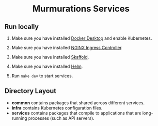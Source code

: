 <div align="center">
<br/>
<h1>Murmurations Services</h1>
</div>

## Run locally


1. Make sure you have installed [Docker Desktop](https://www.docker.com/products/docker-desktop) and enable Kubernetes.

2. Make sure you have installed [NGINX Ingress Controller](https://kubernetes.github.io/ingress-nginx/deploy/).

3. Make sure you have installed [Skaffold](https://skaffold.dev/docs/install/).

4. Make sure you have installed [Helm](https://helm.sh/docs/intro/install/).

5. Run `make dev` to start services.

## Directory Layout

* **common** contains packages that shared across different services.
* **infra** contains Kubernetes configuration files.
* **services** contains packages that compile to applications that are long-running processes (such as API servers).
